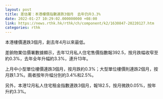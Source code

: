```yaml
---
layout: post
title: 差估署：本港樓價指數連跌3個月　去年仍升3.3%
date: 2022-01-27 10:29:02.000000000 +08:00
link: https://news.rthk.hk/rthk/ch/component/k2/1630847-20220127.htm
categories: rthk
---
```


本港樓價連跌3個月，創去年4月以來最低。

差餉物業估價署數據顯示，去年12月私人住宅售價指數報392.5，按月跌幅收窄至約0.3%，去年全年升幅約3.3%，連升13年。

上月中小型單位樓價連跌3個月，按月跌約0.3%；大型單位樓價則連跌2個月，按月跌1.3%。兩者按年升幅分別約3.4%和2.5%。

另外，本港12月私人住宅租金指數連跌3個月，報182.5，按月微跌0.05%，按年升約3.3%。
